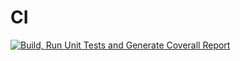 # CI

[![Build, Run Unit Tests and Generate Coverall Report](https://github.com/MugillaGurilla/CI/actions/workflows/dotnet.yml/badge.svg)](https://github.com/MugillaGurilla/CI/actions/workflows/dotnet.yml)
